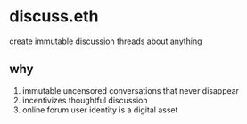 # discuss.eth
create immutable discussion threads about anything

## why

1. immutable uncensored conversations that never disappear
1. incentivizes thoughtful discussion
1. online forum user identity is a digital asset
